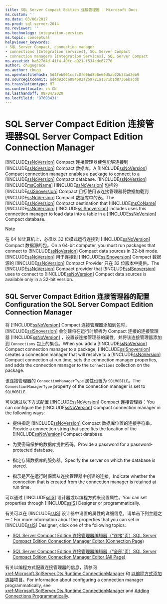 ```yaml
---
title: SQL Server Compact Edition 连接管理器 | Microsoft Docs
ms.custom: ''
ms.date: 03/06/2017
ms.prod: sql-server-2014
ms.reviewer: ''
ms.technology: integration-services
ms.topic: conceptual
helpviewer_keywords:
- SQL Server Compact, connection manager
- connections [Integration Services], SQL Server Compact
- connection managers [Integration Services], SQL Server Compact
ms.assetid: ba627d4d-41f4-49fc-a921-f534cde67770
author: chugugrace
ms.author: chugu
ms.openlocfilehash: 5d4feb001cc7c0fd0bd8b6e60d5ab22b33ad2eb9
ms.sourcegitcommit: ad4d92dce894592a259721a1571b1d8736abacdb
ms.translationtype: MT
ms.contentlocale: zh-CN
ms.lasthandoff: 08/04/2020
ms.locfileid: "87693431"
---
```

# <a name="sql-server-compact-edition-connection-manager"></a><span data-ttu-id="37380-102">SQL Server Compact Edition 连接管理器</span><span class="sxs-lookup"><span data-stu-id="37380-102">SQL Server Compact Edition Connection Manager</span></span>
  <span data-ttu-id="37380-103">[!INCLUDE[ssNoVersion](../../includes/ssnoversion-md.md)] Compact 连接管理器使包能够连接到 [!INCLUDE[ssNoVersion](../../includes/ssnoversion-md.md)] Compact 数据库。</span><span class="sxs-lookup"><span data-stu-id="37380-103">A [!INCLUDE[ssNoVersion](../../includes/ssnoversion-md.md)] Compact connection manager enables a package to connect to a [!INCLUDE[ssNoVersion](../../includes/ssnoversion-md.md)] Compact database.</span></span> <span data-ttu-id="37380-104">[!INCLUDE[ssNoVersion](../../includes/ssnoversion-md.md)] [!INCLUDE[msCoName](../../includes/msconame-md.md)] [!INCLUDE[ssNoVersion](../../includes/ssnoversion-md.md)] 包括的 [!INCLUDE[ssISnoversion](../../includes/ssisnoversion-md.md)] Compact 目标使用该连接管理器将数据加载到 [!INCLUDE[ssNoVersion](../../includes/ssnoversion-md.md)] Compact 数据库中的表。</span><span class="sxs-lookup"><span data-stu-id="37380-104">The [!INCLUDE[ssNoVersion](../../includes/ssnoversion-md.md)] Compact destination that [!INCLUDE[msCoName](../../includes/msconame-md.md)] [!INCLUDE[ssNoVersion](../../includes/ssnoversion-md.md)] [!INCLUDE[ssISnoversion](../../includes/ssisnoversion-md.md)] includes uses this connection manager to load data into a table in a [!INCLUDE[ssNoVersion](../../includes/ssnoversion-md.md)] Compact database.</span></span>  
  
> [!NOTE]  
>  <span data-ttu-id="37380-105">在 64 位计算机上，必须以 32 位模式运行连接到 [!INCLUDE[ssNoVersion](../../includes/ssnoversion-md.md)] Compact 数据源的包。</span><span class="sxs-lookup"><span data-stu-id="37380-105">On a 64-bit computer, you must run packages that connect to [!INCLUDE[ssNoVersion](../../includes/ssnoversion-md.md)] Compact data sources in 32-bit mode.</span></span> <span data-ttu-id="37380-106">[!INCLUDE[ssNoVersion](../../includes/ssnoversion-md.md)] 用于连接到 [!INCLUDE[ssISnoversion](../../includes/ssisnoversion-md.md)] Compact 数据源的 [!INCLUDE[ssNoVersion](../../includes/ssnoversion-md.md)] Compact Provider 只在 32 位版本中提供。</span><span class="sxs-lookup"><span data-stu-id="37380-106">The [!INCLUDE[ssNoVersion](../../includes/ssnoversion-md.md)] Compact provider that [!INCLUDE[ssISnoversion](../../includes/ssisnoversion-md.md)] uses to connect to [!INCLUDE[ssNoVersion](../../includes/ssnoversion-md.md)] Compact data sources is available only in a 32-bit version.</span></span>  
  
## <a name="configuration-the-sql-server-compact-edition-connection-manager"></a><span data-ttu-id="37380-107">SQL Server Compact Edition 连接管理器的配置</span><span class="sxs-lookup"><span data-stu-id="37380-107">Configuration the SQL Server Compact Edition Connection Manager</span></span>  
 <span data-ttu-id="37380-108">将 [!INCLUDE[ssNoVersion](../../includes/ssnoversion-md.md)] Compact 连接管理器添加到包时， [!INCLUDE[ssISnoversion](../../includes/ssisnoversion-md.md)] 会创建将在运行时解析为 Compact 连接的连接管理器 [!INCLUDE[ssNoVersion](../../includes/ssnoversion-md.md)] ，设置该连接管理器的属性，并将该连接管理器添加到 `Connections` 包上的集合。</span><span class="sxs-lookup"><span data-stu-id="37380-108">When you add a [!INCLUDE[ssNoVersion](../../includes/ssnoversion-md.md)] Compact connection manager to a package, [!INCLUDE[ssISnoversion](../../includes/ssisnoversion-md.md)] creates a connection manager that will resolve to a [!INCLUDE[ssNoVersion](../../includes/ssnoversion-md.md)] Compact connection at run time, sets the connection manager properties, and adds the connection manager to the `Connections` collection on the package.</span></span>  
  
 <span data-ttu-id="37380-109">该连接管理器的 `ConnectionManagerType` 属性设置为 `SQLMOBILE`。</span><span class="sxs-lookup"><span data-stu-id="37380-109">The `ConnectionManagerType` property of the connection manager is set to `SQLMOBILE`.</span></span>  
  
 <span data-ttu-id="37380-110">可以通过以下方式配置 [!INCLUDE[ssNoVersion](../../includes/ssnoversion-md.md)] Compact 连接管理器：</span><span class="sxs-lookup"><span data-stu-id="37380-110">You can configure the [!INCLUDE[ssNoVersion](../../includes/ssnoversion-md.md)] Compact connection manager in the following ways:</span></span>  
  
-   <span data-ttu-id="37380-111">提供指定 [!INCLUDE[ssNoVersion](../../includes/ssnoversion-md.md)] Compact 数据库位置的连接字符串。</span><span class="sxs-lookup"><span data-stu-id="37380-111">Provide a connection string that specifies the location of the [!INCLUDE[ssNoVersion](../../includes/ssnoversion-md.md)] Compact database.</span></span>  
  
-   <span data-ttu-id="37380-112">为受密码保护的数据库提供密码。</span><span class="sxs-lookup"><span data-stu-id="37380-112">Provide a password for a password-protected database.</span></span>  
  
-   <span data-ttu-id="37380-113">指定存储数据库的服务器。</span><span class="sxs-lookup"><span data-stu-id="37380-113">Specify the server on which the database is stored.</span></span>  
  
-   <span data-ttu-id="37380-114">指示是否在运行时保留从连接管理器中创建的连接。</span><span class="sxs-lookup"><span data-stu-id="37380-114">Indicate whether the connection that is created from the connection manager is retained at run time.</span></span>  
  
 <span data-ttu-id="37380-115">可以通过 [!INCLUDE[ssIS](../../includes/ssis-md.md)] 设计器或以编程方式来设置属性。</span><span class="sxs-lookup"><span data-stu-id="37380-115">You can set properties through [!INCLUDE[ssIS](../../includes/ssis-md.md)] Designer or programmatically.</span></span>  
  
 <span data-ttu-id="37380-116">有关可以在 [!INCLUDE[ssIS](../../includes/ssis-md.md)] 设计器中设置的属性的详细信息，请单击下列主题之一：</span><span class="sxs-lookup"><span data-stu-id="37380-116">For more information about the properties that you can set in [!INCLUDE[ssIS](../../includes/ssis-md.md)] Designer, click one of the following topics:</span></span>  
  
-   [<span data-ttu-id="37380-117">SQL Server Compact Edition 连接管理器编辑器（“连接”页）</span><span class="sxs-lookup"><span data-stu-id="37380-117">SQL Server Compact Edition Connection Manager Editor &#40;Connection Page&#41;</span></span>](../sql-server-compact-edition-connection-manager-editor-connection-page.md)  
  
-   [<span data-ttu-id="37380-118">SQL Server Compact Edition 连接管理器编辑器（“全部”页）</span><span class="sxs-lookup"><span data-stu-id="37380-118">SQL Server Compact Edition Connection Manager Editor &#40;All Page&#41;</span></span>](../sql-server-compact-edition-connection-manager-editor-all-page.md)  
  
 <span data-ttu-id="37380-119">有关以编程方式配置连接管理器的信息，请参阅 <xref:Microsoft.SqlServer.Dts.Runtime.ConnectionManager> 和 [以编程方式添加连接](../building-packages-programmatically/adding-connections-programmatically.md)项目。</span><span class="sxs-lookup"><span data-stu-id="37380-119">For information about configuring a connection manager programmatically, see <xref:Microsoft.SqlServer.Dts.Runtime.ConnectionManager> and [Adding Connections Programmatically](../building-packages-programmatically/adding-connections-programmatically.md).</span></span>  
  
  
